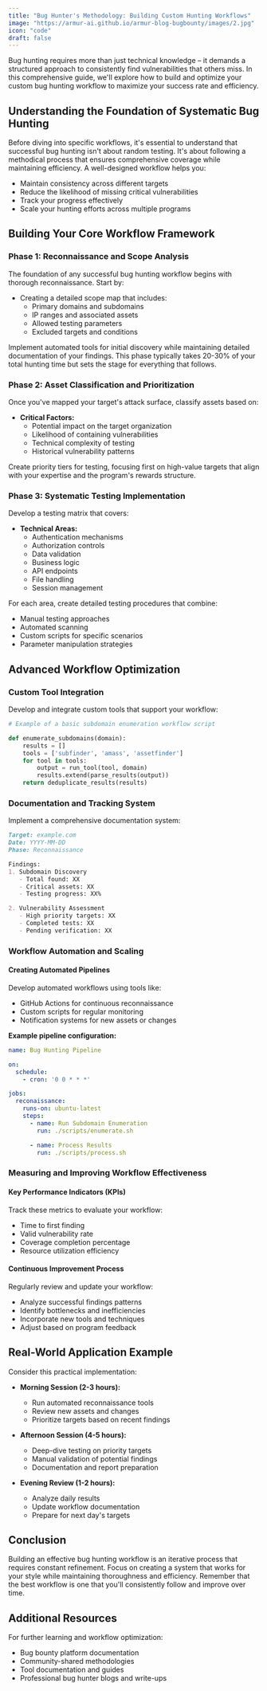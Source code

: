 ```yaml
---
title: "Bug Hunter's Methodology: Building Custom Hunting Workflows"
image: "https://armur-ai.github.io/armur-blog-bugbounty/images/2.jpg"
icon: "code"
draft: false
---
```


Bug hunting requires more than just technical knowledge – it demands a structured approach to consistently find vulnerabilities that others miss. In this comprehensive guide, we'll explore how to build and optimize your custom bug hunting workflow to maximize your success rate and efficiency.

## Understanding the Foundation of Systematic Bug Hunting

Before diving into specific workflows, it's essential to understand that successful bug hunting isn't about random testing. It's about following a methodical process that ensures comprehensive coverage while maintaining efficiency. A well-designed workflow helps you:

- Maintain consistency across different targets
- Reduce the likelihood of missing critical vulnerabilities
- Track your progress effectively
- Scale your hunting efforts across multiple programs

## Building Your Core Workflow Framework

### Phase 1: Reconnaissance and Scope Analysis

The foundation of any successful bug hunting workflow begins with thorough reconnaissance. Start by:

- Creating a detailed scope map that includes:
  - Primary domains and subdomains
  - IP ranges and associated assets
  - Allowed testing parameters
  - Excluded targets and conditions

Implement automated tools for initial discovery while maintaining detailed documentation of your findings. This phase typically takes 20-30% of your total hunting time but sets the stage for everything that follows.

### Phase 2: Asset Classification and Prioritization

Once you've mapped your target's attack surface, classify assets based on:

- **Critical Factors:**
  - Potential impact on the target organization
  - Likelihood of containing vulnerabilities
  - Technical complexity of testing
  - Historical vulnerability patterns

Create priority tiers for testing, focusing first on high-value targets that align with your expertise and the program's rewards structure.

### Phase 3: Systematic Testing Implementation

Develop a testing matrix that covers:

- **Technical Areas:**
  - Authentication mechanisms
  - Authorization controls
  - Data validation
  - Business logic
  - API endpoints
  - File handling
  - Session management

For each area, create detailed testing procedures that combine:

- Manual testing approaches
- Automated scanning
- Custom scripts for specific scenarios
- Parameter manipulation strategies

## Advanced Workflow Optimization

### Custom Tool Integration

Develop and integrate custom tools that support your workflow:

```python
# Example of a basic subdomain enumeration workflow script

def enumerate_subdomains(domain):
    results = []
    tools = ['subfinder', 'amass', 'assetfinder']
    for tool in tools:
        output = run_tool(tool, domain)
        results.extend(parse_results(output))
    return deduplicate_results(results)
```

### Documentation and Tracking System

Implement a comprehensive documentation system:

```markdown
Target: example.com  
Date: YYYY-MM-DD  
Phase: Reconnaissance  

Findings:
1. Subdomain Discovery
   - Total found: XX
   - Critical assets: XX
   - Testing progress: XX%

2. Vulnerability Assessment
   - High priority targets: XX
   - Completed tests: XX
   - Pending verification: XX
```

### Workflow Automation and Scaling

#### Creating Automated Pipelines

Develop automated workflows using tools like:

- GitHub Actions for continuous reconnaissance
- Custom scripts for regular monitoring
- Notification systems for new assets or changes

**Example pipeline configuration:**

```yaml
name: Bug Hunting Pipeline

on:
  schedule:
    - cron: '0 0 * * *'

jobs:
  reconaissance:
    runs-on: ubuntu-latest
    steps:
      - name: Run Subdomain Enumeration
        run: ./scripts/enumerate.sh

      - name: Process Results
        run: ./scripts/process.sh
```

### Measuring and Improving Workflow Effectiveness

#### Key Performance Indicators (KPIs)

Track these metrics to evaluate your workflow:

- Time to first finding
- Valid vulnerability rate
- Coverage completion percentage
- Resource utilization efficiency

#### Continuous Improvement Process

Regularly review and update your workflow:

- Analyze successful findings patterns
- Identify bottlenecks and inefficiencies
- Incorporate new tools and techniques
- Adjust based on program feedback

## Real-World Application Example

Consider this practical implementation:

- **Morning Session (2-3 hours):**
  - Run automated reconnaissance tools
  - Review new assets and changes
  - Prioritize targets based on recent findings

- **Afternoon Session (4-5 hours):**
  - Deep-dive testing on priority targets
  - Manual validation of potential findings
  - Documentation and report preparation

- **Evening Review (1-2 hours):**
  - Analyze daily results
  - Update workflow documentation
  - Prepare for next day's targets

## Conclusion

Building an effective bug hunting workflow is an iterative process that requires constant refinement. Focus on creating a system that works for your style while maintaining thoroughness and efficiency. Remember that the best workflow is one that you'll consistently follow and improve over time.

## Additional Resources

For further learning and workflow optimization:

- Bug bounty platform documentation
- Community-shared methodologies
- Tool documentation and guides
- Professional bug hunter blogs and write-ups
